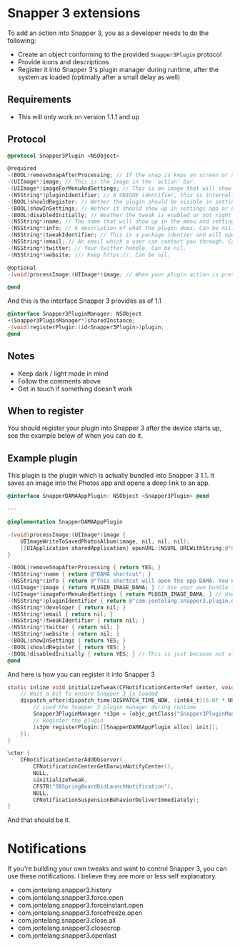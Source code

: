 # Snapper 3 extensions

To add an action into Snapper 3, you as a developer needs to do the following:

- Create an object conforming to the provided `Snapper3Plugin` protocol
- Provide icons and descriptions
- Register it into Snapper 3's plugin manager during runtime, after the system as loaded (optimally after a small delay as well)

## Requirements

- This will only work on version 1.1.1 and up

## Protocol

```objective-c
@protocol Snapper3Plugin <NSObject>

@required
-(BOOL)removeSnapAfterProcessing; // If the snap is keps on screen or not after long holding on it. Normally just return YES here.
-(UIImage*)image; // This is the image in the 'action' bar.
-(UIImage*)imageForMenuAndSettings; // This is an image that will show in in settings AND when a user long presses the snap. You might want to return different ones for dark/light mode.
-(NSString*)pluginIdentifier; // A UNIQUE identifier, this is internally used so make sure it is unique.
-(BOOL)shouldRegister; // Wether the plugin should be visible in settings or in snapper at all. For example, if your plugin requires a certain app to be installed, you could return NO here if that app is not installed on the device. Or if only certain iOS versions are supported, you could return NO.
-(BOOL)showInSettings; // Wether it should show up in settings app or not. Just return YES here.
-(BOOL)disabledInitially; // Weather the tweak is enabled or not right after an install.
-(NSString*)name; // The name that will show up in the menu and settings. Should NOT be nil.
-(NSString*)info; // A description of what the plugin does. Can be nil.
-(NSString*)tweakIdentifier; // This is a package identier and will open a deep link to Sileo if provided. Can be nil.
-(NSString*)email; // An email which a user can contact you through. Can be nil.
-(NSString*)twitter; // Your twitter handle. Can be nil.
-(NSString*)website; /// Keep https://. Can be nil.

@optional
-(void)processImage:(UIImage*)image; // When your plugin action is pressed, this is what is called. Do what you want with the image here.

@end
```

And this is the interface Snapper 3 provides as of 1.1

```objective-c
@interface Snapper3PluginManager: NSObject
+(Snapper3PluginManager*)sharedInstance;
-(void)registerPlugin:(id<Snapper3Plugin>)plugin;
@end
```

## Notes

- Keep dark / light mode in mind
- Follow the comments above
- Get in touch if something doesn't work

## When to register

You should register your plugin into Snapper 3 after the device starts up, see the example below of when you can do it.

## Example plugin

This plugin is the plugin which is actually bundled into Snapper 3 1.1. It saves an image into the Photos app and opens a deep link to an app.

```objective-c
@interface SnapperDAMAAppPlugin: NSObject <Snapper3Plugin> @end

---

@implementation SnapperDAMAAppPlugin

-(void)processImage:(UIImage*)image { 
    UIImageWriteToSavedPhotosAlbum(image, nil, nil, nil);
    [[UIApplication sharedApplication] openURL:[NSURL URLWithString:@"dama://redactLast"] options:@{} completionHandler:nil];
}

-(BOOL)removeSnapAfterProcessing { return YES; }
-(NSString*)name { return @"DAMA shortcut"; }
-(NSString*)info { return @"This shortcut will open the app DAMA. You need to install DAMA from the App Store for this to work!"; }
-(UIImage*)image { return PLUGIN_IMAGE_DAMA; } // Use your own bundle for the image
-(UIImage*)imageForMenuAndSettings { return PLUGIN_IMAGE_DAMA; } // Use your own bundle for the image
-(NSString*)pluginIdentifier { return @"com.jontelang.snapper3.plugin.dama"; }
-(NSString*)developer { return nil; } 
-(NSString*)email { return nil; } 
-(NSString*)tweakIdentifier { return nil; } 
-(NSString*)twitter { return nil; } 
-(NSString*)website { return nil; } 
-(BOOL)showInSettings { return YES; }
-(BOOL)shouldRegister { return YES; }
-(BOOL)disabledInitially { return YES; } // This is just because not all wants to use this
@end
```

And here is how you can register it into Snapper 3

```objective-c
static inline void initializeTweak(CFNotificationCenterRef center, void *observer, CFStringRef name, const void *object, CFDictionaryRef userInfo) {
    // Wait a bit to ensure Snapper 3 is loaded
    dispatch_after(dispatch_time(DISPATCH_TIME_NOW, (int64_t)(5.0f * NSEC_PER_SEC)), dispatch_get_main_queue(), ^{
        // Load the Snapper 3 plugin manager during runtime
        Snapper3PluginManager *s3pm = [objc_getClass("Snapper3PluginManager") sharedInstance];
        // Register the plugin
        [s3pm registerPlugin:[[SnapperDAMAAppPlugin alloc] init]];
    });
}

%ctor {
    CFNotificationCenterAddObserver(
        CFNotificationCenterGetDarwinNotifyCenter(), 
        NULL, 
        &initializeTweak, 
        CFSTR("SBSpringBoardDidLaunchNotification"), 
        NULL, 
        CFNotificationSuspensionBehaviorDeliverImmediately);
}
```

And that should be it.

# Notifications

If you're building your own tweaks and want to control Snapper 3, you can use these notifications. I believe they are more or less self explanatory.

- com.jontelang.snapper3.history
- com.jontelang.snapper3.force.open
- com.jontelang.snapper3.forceinstant.open
- com.jontelang.snapper3.forcefreeze.open
- com.jontelang.snapper3.close.all
- com.jontelang.snapper3.closecrop
- com.jontelang.snapper3.openlast
